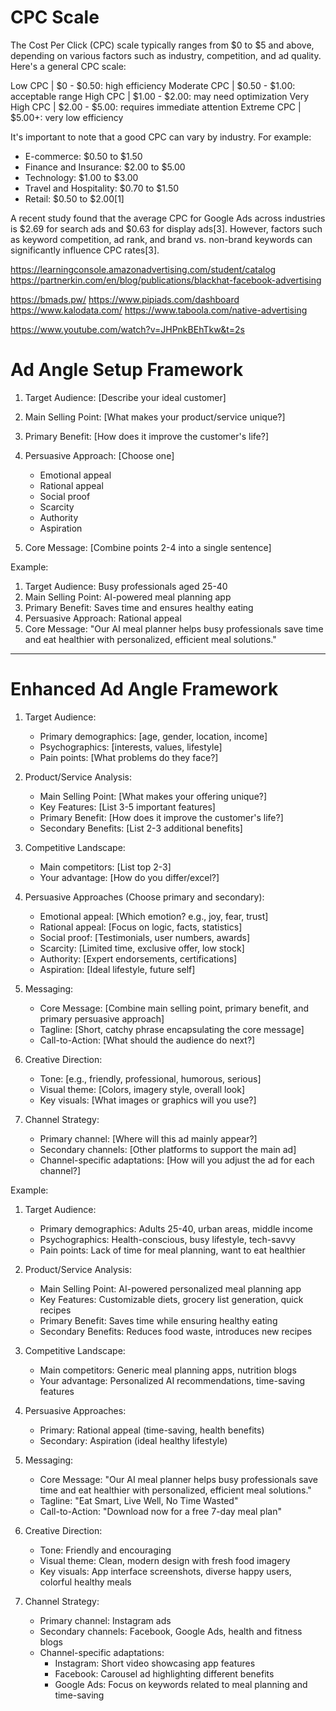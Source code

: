 

# CPC Scale

The Cost Per Click (CPC) scale typically ranges from $0 to $5 and above, depending on various factors such as industry, competition, and ad quality. Here's a general CPC scale:

Low CPC | $0 - $0.50: high efficiency
Moderate CPC | $0.50 - $1.00: acceptable range
High CPC | $1.00 - $2.00: may need optimization
Very High CPC | $2.00 - $5.00: requires immediate attention
Extreme CPC | $5.00+: very low efficiency

It's important to note that a good CPC can vary by industry. For example:

- E-commerce: $0.50 to $1.50
- Finance and Insurance: $2.00 to $5.00
- Technology: $1.00 to $3.00
- Travel and Hospitality: $0.70 to $1.50
- Retail: $0.50 to $2.00[1]

A recent study found that the average CPC for Google Ads across industries is $2.69 for search ads and $0.63 for display ads[3]. However, factors such as keyword competition, ad rank, and brand vs. non-brand keywords can significantly influence CPC rates[3].


https://learningconsole.amazonadvertising.com/student/catalog
https://partnerkin.com/en/blog/publications/blackhat-facebook-advertising

https://bmads.pw/
https://www.pipiads.com/dashboard
https://www.kalodata.com/
https://www.taboola.com/native-advertising

https://www.youtube.com/watch?v=JHPnkBEhTkw&t=2s

# Ad Angle Setup Framework

1. Target Audience: [Describe your ideal customer]

2. Main Selling Point: [What makes your product/service unique?]

3. Primary Benefit: [How does it improve the customer's life?]

4. Persuasive Approach: [Choose one]
   - Emotional appeal
   - Rational appeal
   - Social proof
   - Scarcity
   - Authority
   - Aspiration

5. Core Message: [Combine points 2-4 into a single sentence]

Example:
1. Target Audience: Busy professionals aged 25-40
2. Main Selling Point: AI-powered meal planning app
3. Primary Benefit: Saves time and ensures healthy eating
4. Persuasive Approach: Rational appeal
5. Core Message: "Our AI meal planner helps busy professionals save time and eat healthier with personalized, efficient meal solutions."

--------------------------

# Enhanced Ad Angle Framework

1. Target Audience:
   - Primary demographics: [age, gender, location, income]
   - Psychographics: [interests, values, lifestyle]
   - Pain points: [What problems do they face?]

2. Product/Service Analysis:
   - Main Selling Point: [What makes your offering unique?]
   - Key Features: [List 3-5 important features]
   - Primary Benefit: [How does it improve the customer's life?]
   - Secondary Benefits: [List 2-3 additional benefits]

3. Competitive Landscape:
   - Main competitors: [List top 2-3]
   - Your advantage: [How do you differ/excel?]

4. Persuasive Approaches (Choose primary and secondary):
   - Emotional appeal: [Which emotion? e.g., joy, fear, trust]
   - Rational appeal: [Focus on logic, facts, statistics]
   - Social proof: [Testimonials, user numbers, awards]
   - Scarcity: [Limited time, exclusive offer, low stock]
   - Authority: [Expert endorsements, certifications]
   - Aspiration: [Ideal lifestyle, future self]

5. Messaging:
   - Core Message: [Combine main selling point, primary benefit, and primary persuasive approach]
   - Tagline: [Short, catchy phrase encapsulating the core message]
   - Call-to-Action: [What should the audience do next?]

6. Creative Direction:
   - Tone: [e.g., friendly, professional, humorous, serious]
   - Visual theme: [Colors, imagery style, overall look]
   - Key visuals: [What images or graphics will you use?]

7. Channel Strategy:
   - Primary channel: [Where will this ad mainly appear?]
   - Secondary channels: [Other platforms to support the main ad]
   - Channel-specific adaptations: [How will you adjust the ad for each channel?]

Example:
1. Target Audience: 
   - Primary demographics: Adults 25-40, urban areas, middle income
   - Psychographics: Health-conscious, busy lifestyle, tech-savvy
   - Pain points: Lack of time for meal planning, want to eat healthier

2. Product/Service Analysis:
   - Main Selling Point: AI-powered personalized meal planning app
   - Key Features: Customizable diets, grocery list generation, quick recipes
   - Primary Benefit: Saves time while ensuring healthy eating
   - Secondary Benefits: Reduces food waste, introduces new recipes

3. Competitive Landscape:
   - Main competitors: Generic meal planning apps, nutrition blogs
   - Your advantage: Personalized AI recommendations, time-saving features

4. Persuasive Approaches:
   - Primary: Rational appeal (time-saving, health benefits)
   - Secondary: Aspiration (ideal healthy lifestyle)

5. Messaging:
   - Core Message: "Our AI meal planner helps busy professionals save time and eat healthier with personalized, efficient meal solutions."
   - Tagline: "Eat Smart, Live Well, No Time Wasted"
   - Call-to-Action: "Download now for a free 7-day meal plan"

6. Creative Direction:
   - Tone: Friendly and encouraging
   - Visual theme: Clean, modern design with fresh food imagery
   - Key visuals: App interface screenshots, diverse happy users, colorful healthy meals

7. Channel Strategy:
   - Primary channel: Instagram ads
   - Secondary channels: Facebook, Google Ads, health and fitness blogs
   - Channel-specific adaptations: 
     - Instagram: Short video showcasing app features
     - Facebook: Carousel ad highlighting different benefits
     - Google Ads: Focus on keywords related to meal planning and time-saving